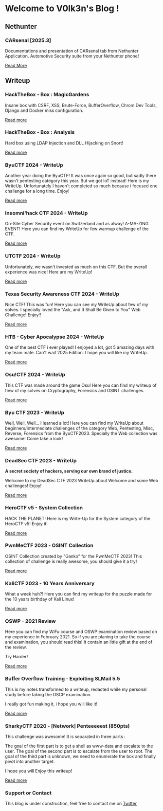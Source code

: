 # Welcome to V0lk3n's Blog !

## Nethunter

### CARsenal [2025.3]

Documentations and presentation of CARsenal tab from Nethunter Application. Automotive Security suite from your Nethunter phone!

[Read More](https://v0lk3n.github.io/NetHunter/CARsenal/documentation)

## Writeup

### HackTheBox - Box : MagicGardens

Insane box with CSRF, XSS, Brute-Force, BufferOverflow, Chrom Dev Tools, Django and Docker miss configuration.

[Read more](https://v0lk3n.github.io/writeup/HackTheBox/Box/MagicGardens/HTB-MagicGardens_WriteUp)

### HackTheBox - Box : Analysis

Hard box using LDAP Injection and DLL Hijacking on Snort!

[Read more](https://v0lk3n.github.io/writeup/HackTheBox/Box/Analysis/HTB-Analysis_WriteUp)

### ByuCTF 2024 - WriteUp

Another year doing the ByuCTF! It was once again so good, but sadly there wasn't pentesting category this year. But we got IoT instead! Here is my WriteUp. Unfortunately I haven't completed so much because i focused one challenge for a long time. Enjoy!

[Read more](https://v0lk3n.github.io/writeup/ByuCTF-2024/ByuCTF2024-WriteUp)

### Insomni'hack CTF 2024 - WriteUp

On-Site Cyber Security event on Switzerland and as alway! A-MA-ZING EVENT! Here you can find my WriteUp for few warmup challenge of the CTF.

[Read more](https://v0lk3n.github.io/writeup/Insomihack24/InsomnihackCTF2024-WriteUp)

### UTCTF 2024 - WriteUp

Unfortunately, we wasn't invested as much on this CTF. But the overall experience was nice! Here are my WriteUp!

[Read more](https://v0lk3n.github.io/writeup/UTCTF2024/UTCTF2024-WriteUp)

### Texas Security Awareness CTF 2024 - WriteUp

Nice CTF! This was fun! Here you can see my WriteUp about few of my solves. I specially loved the "Ask, and It Shall Be Given to You" Web Challenge! Enjoy!!

[Read more](https://v0lk3n.github.io/writeup/texsaw2024/texsaw2024-WriteUp)

### HTB - Cyber Apocalypse 2024 - WriteUp

One of the best CTF i ever played! I enjoyed a lot, got 5 amazing days with my team mate. Can't wait 2025 Edition. I hope you will like my WriteUp.

[Read more](https://v0lk3n.github.io/writeup/HTB-CyberApocalypse2024/HTB-CyberApocalypse2024-WriteUp)

### Osu!CTF 2024 - WriteUp

This CTF was made around the game Osu! Here you can find my writeup of fiew of my solves on Cryptography, Forensics and OSINT challenges.

[Read more](https://v0lk3n.github.io/writeup/Osu!CTF2024/Osu!CTF2024-WriteUp)

### Byu CTF 2023 - WriteUp

Well, Well, Well... I learned a lot! Here you can find my WriteUp about beginners/intermediate challenges of the category Web, Pentesting, Misc, Reverse, Forensics from the ByuCTF2023. Specially the Web collection was awesome! Come take a look!

[Read more](https://v0lk3n.github.io/writeup/ByuCTF-2023/ByuCTF2023-WriteUp)

### DeadSec CTF 2023 - WriteUp

**A secret society of hackers, serving our own brand of justice.**

Welcome to my DeadSec CTF 2023 WriteUp about Welcome and some Web challenges! Enjoy!

[Read more](https://v0lk3n.github.io/writeup/DeadSecCTF-2023/DeadSecCTF2023-WriteUp)

### HeroCTF v5 - System Collection

HACK THE PLANET! Here is my Write-Up for the System category of the HeroCTF v5! Enjoy it!

[Read more](https://v0lk3n.github.io/writeup/HeroCTFv5/HeroCTFv5-SystemCollection)

### PwnMeCTF 2023 - OSINT Collection

OSINT Collection created by "Ganko" for the PwnMeCTF 2023! This collection of challenge is really awesome, you should give it a try!

[Read more](https://v0lk3n.github.io/writeup/PwnMeCTF-2023/PwnMeCTF2023-OSINT_Collection)

### KaliCTF 2023 - 10 Years Anniversary

What a week huh?! Here you can find my writeup for the puzzle made for the 10 years birthday of Kali Linux!

[Read more](https://v0lk3n.github.io/writeup/Kali10YearsCTF2023/Kali10YearCTF)

### OSWP - 2021 Review

Here you can find my WiFu course and OSWP examination review based on my experience in February 2021. So if you are planing to take the course and examination, you should read this! It contain an little gift at the end of the review.

Try Harder!

[Read more](https://v0lk3n.github.io/writeup/OSWP/OSWP-2021_Review)

### Buffer Overflow Training - Exploiting SLMail 5.5

This is my notes transformed to a writeup, redacted while my personal study before taking the OSCP examination.

I really got fun making it, i hope you will like it!

[Read more](https://V0lk3n.github.io/writeup/training/Buffer_Overflow-Exploiting_SLMail_5_5)

### SharkyCTF 2020 - [Network] Penteeeeest (850pts)

This challenge was awesome! It is separated in three parts :

The goal of the first part is to get a shell as www-data and escalate to the user.
The goal of the second part is to escalate from the user to root.
The goal of the third part is unknown, we need to enumerate the box and finally pivot into another target.

I hope you will Enjoy this writeup!

[Read more](https://V0lk3n.github.io/writeup/SharkyCTF2020/Network-Pentest)


### Support or Contact

This blog is under construction, feel free to contact me on [Twitter](https://twitter.com/V0lk3n)
